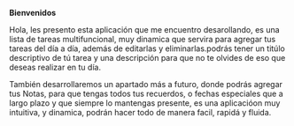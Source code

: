 **Bienvenidos**

Hola, les presento esta aplicación que me encuentro desarollando, es una lista de tareas multifuncional, muy dinamica que servira para agregar tus tareas del día a día, además de editarlas y eliminarlas.podrás tener un titúlo descriptivo de tú tarea y una descripción para que no te olvides de eso que deseas realizar en tu día.

También desarrollaremos un apartado más a futuro, donde podrás agregar tus Notas, para que tengas todos tus recuerdos, o fechas especiales que a largo plazo y que siempre lo mantengas presente, es una aplicacióon muy intuitiva, y dinamica, podrán hacer todo de manera facil, rapidá y fluida.